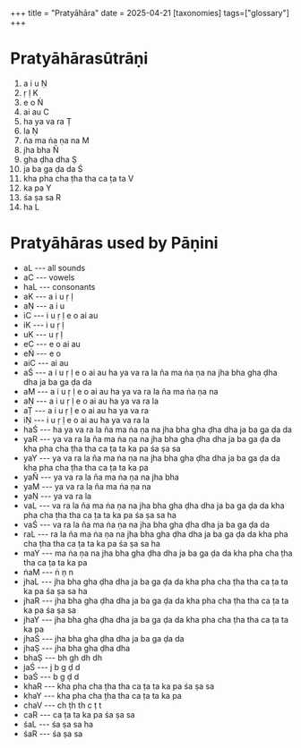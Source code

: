 +++
title = "Pratyāhāra"
date = 2025-04-21
[taxonomies]
tags=["glossary"]
+++

# Pratyāhārasūtrāṇi

1. a i u Ṇ
2. ṛ ḷ K
3. e o Ṅ
4. ai au C
5. ha ya va ra Ṭ
6. la Ṇ
7. ña ma ṅa ṇa na M
8. jha bha Ñ
9. gha ḍha dha Ṣ
10. ja ba ga ḍa da Ś
11. kha pha cha ṭha tha ca ṭa ta V
12. ka pa Y
13. śa ṣa sa R
14. ha L

# Pratyāhāras used by Pāṇini

- aL --- all sounds
- aC --- vowels
- haL --- consonants
- aK --- a i u ṛ ḷ
- aṆ --- a i u
- iC --- i u ṛ ḷ e o ai au
- iK --- i u ṛ ḷ
- uK --- u ṛ ḷ
- eC --- e o ai au
- eṄ --- e o
- aiC --- ai au
- aŚ --- a i u ṛ ḷ e o ai au ha ya va ra la ña ma ṅa ṇa na jha bha gha ḍha dha ja ba ga ḍa da
- aM --- a i u ṛ ḷ e o ai au ha ya va ra la ña ma ṅa ṇa na
- aṆ --- a i u ṛ ḷ e o ai au ha ya va ra la
- aṬ --- a i u ṛ ḷ e o ai au ha ya va ra
- iṆ --- i u ṛ ḷ e o ai au ha ya va ra la
- haŚ --- ha ya va ra la ña ma ṅa ṇa na jha bha gha ḍha dha ja ba ga ḍa da
- yaR --- ya va ra la ña ma ṅa ṇa na jha bha gha ḍha dha ja ba ga ḍa da kha pha cha ṭha tha ca ṭa ta ka pa śa ṣa sa
- yaY --- ya va ra la ña ma ṅa ṇa na jha bha gha ḍha dha ja ba ga ḍa da kha pha cha ṭha tha ca ṭa ta ka pa
- yaÑ --- ya va ra la ña ma ṅa ṇa na jha bha
- yaM --- ya va ra la ña ma ṅa ṇa na
- yaṆ --- ya va ra la
- vaL --- va ra la ña ma ṅa ṇa na jha bha gha ḍha dha ja ba ga ḍa da kha pha cha ṭha tha ca ṭa ta ka pa śa ṣa sa ha
- vaŚ --- va ra la ña ma ṅa ṇa na jha bha gha ḍha dha ja ba ga ḍa da
- raL --- ra la ña ma ṅa ṇa na jha bha gha ḍha dha ja ba ga ḍa da kha pha cha ṭha tha ca ṭa ta ka pa śa ṣa sa ha
- maY --- ma ṅa ṇa na jha bha gha ḍha dha ja ba ga ḍa da kha pha cha ṭha tha ca ṭa ta ka pa
- ṅaM --- ṅ ṇ n
- jhaL --- jha bha gha ḍha dha ja ba ga ḍa da kha pha cha ṭha tha ca ṭa ta ka pa śa ṣa sa ha
- jhaR --- jha bha gha ḍha dha ja ba ga ḍa da kha pha cha ṭha tha ca ṭa ta ka pa śa ṣa sa
- jhaY --- jha bha gha ḍha dha ja ba ga ḍa da kha pha cha ṭha tha ca ṭa ta ka pa
- jhaŚ --- jha bha gha ḍha dha ja ba ga ḍa da
- jhaṢ --- jha bha gha ḍha dha
- bhaṢ --- bh gh dh dh
- jaŚ --- j b g ḍ d
- baŚ --- b g ḍ d
- khaR --- kha pha cha ṭha tha ca ṭa ta ka pa śa ṣa sa
- khaY --- kha pha cha ṭha tha ca ṭa ta ka pa
- chaV --- ch ṭh th c ṭ t
- caR --- ca ṭa ta ka pa śa ṣa sa
- śaL --- śa ṣa sa ha
- śaR --- śa ṣa sa

